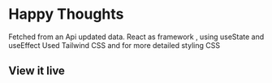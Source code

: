 # Happy Thoughts

Fetched from an Api updated data.
React as framework , using useState and useEffect
Used Tailwind CSS and for more detailed styling CSS

## View it live

